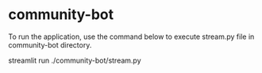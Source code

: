 # community-bot

To run the application, use the command below to execute stream.py file in community-bot directory. 

streamlit run ./community-bot/stream.py
